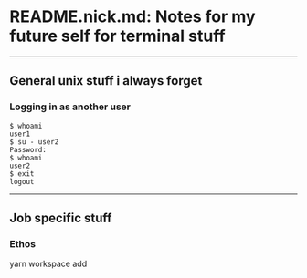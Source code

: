 # README.nick.md: Notes for my future self for terminal stuff

----------------
## General unix stuff i always forget

### Logging in as another user

```
$ whoami
user1
$ su - user2
Password:
$ whoami
user2
$ exit
logout
```

----------------
## Job specific stuff

### Ethos

yarn workspace <workspace> add <package>
